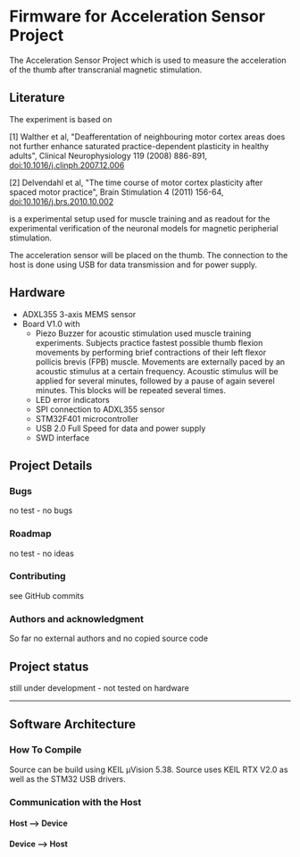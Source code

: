 # Firmware for Acceleration Sensor Project
The Acceleration Sensor Project which is used to measure the acceleration of the thumb after transcranial magnetic stimulation.

## Literature
The experiment is based on

 [1] Walther et al, "Deafferentation of neighbouring motor cortex areas does not further enhance saturated practice-dependent plasticity in healthy adults", Clinical Neurophysiology 119 (2008) 886-891, [doi:10.1016/j.clinph.2007.12.006](https://www.sciencedirect.com/science/article/abs/pii/S1388245707009017)

 [2] Delvendahl et al, "The time course of motor cortex plasticity after spaced motor practice", Brain Stimulation 4 (2011) 156-64, [doi:10.1016/j.brs.2010.10.002](https://www.brainstimjrnl.com/article/S1935-861X(10)00161-0/fulltext)

 is a experimental setup used for muscle training and as readout for the experimental verification of the neuronal models for magnetic peripherial stimulation.

The acceleration sensor will be placed on the thumb. The connection to the host is done using USB for data transmission and for power supply.

## Hardware
- ADXL355 3-axis MEMS sensor
- Board V1.0 with
  - Piezo Buzzer for acoustic stimulation used muscle training experiments. Subjects practice fastest possible thumb flexion movements by performing brief contractions of their left flexor pollicis brevis (FPB) muscle. Movements are externally paced by an acoustic stimulus at a certain frequency. Acoustic stimulus will be applied for several minutes, followed by a pause of again severel minutes. This blocks will be repeated several times.
  - LED error indicators
  - SPI connection to ADXL355 sensor
  - STM32F401 microcontroller
  - USB 2.0 Full Speed for data and power supply
  - SWD interface

## Project Details
### Bugs
no test - no bugs

### Roadmap
no test - no ideas

### Contributing
see GitHub commits

### Authors and acknowledgment
So far no external authors and no copied source code

## Project status
still under development - not tested on hardware

***
## Software Architecture

### How To Compile
Source can be build using KEIL µVision 5.38. Source uses KEIL RTX V2.0 as well as the STM32 USB drivers.

### Communication with the Host
#### Host --> Device
#### Device --> Host